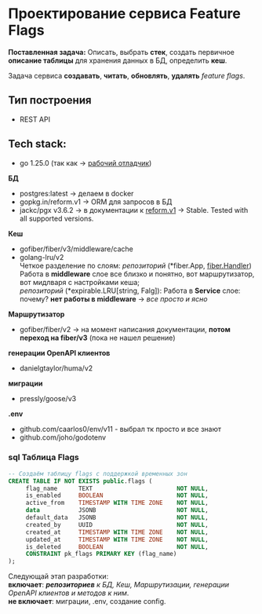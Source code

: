 # Проектирование сервиса Feature Flags

**Поставленная задача:**
Описать, выбрать **стек**, создать первичное **описание таблицы** для хранения данных в БД, определить **кеш**.

Задача сервиса **создавать**, **читать**, **обновлять**, **удалять** _feature flags_.

## Тип построения
* REST API  

## Tech stack:
* go 1.25.0                 (так как -> [рабочий отладчик](https://youtrack.jetbrains.com/issue/GO-19210/Debugger-is-not-working-after-update-to-go-version-1.25.0#focus=Change-27-12530951.0-0 "https://youtrack.jetbrains.com/issue/GO-19210/Debugger-is-not-working-after-update-to-go-version-1.25.0#focus=Change-27-12530951.0-0"))  

**БД**       
* postgres:latest                    -> делаем в docker
* gopkg.in/reform.v1                 -> ORM для запросов в БД
* jackc/pgx v3.6.2                   -> в документации к [reform.v1](https://github.com/go-reform/reform "https://github.com/go-reform/reform") -> Stable. Tested with all supported versions.  

**Кеш**      
* gofiber/fiber/v3/middleware/cache  
* golang-lru/v2  
Четкое разделение по слоям:
_репозиторий_ (*fiber.App, [fiber.Handler](https://github.com/gofiber/fiber/blob/main/middleware/cache/cache.go "https://github.com/gofiber/fiber/blob/main/middleware/cache/cache.go"))  
Работа в **middleware** слое все близко и понятно, вот маршрутизатор, вот мидлваря с настройками кеша;  
_репозиторий_ (*expirable.LRU[string, Falg]):
Работа в **Service** слое: почему? **нет работы в middleware** -> _все просто и ясно_  

**Маршрутизатор**  
* gofiber/fiber/v2 -> на момент написания документации, **потом переход на fiber/v3** (пока не нашел решение)  

**генерации OpenAPI клиентов**  
* danielgtaylor/huma/v2  

**миграции**
* pressly/goose/v3

**.env**    
* github.com/caarlos0/env/v11 - выбрал тк просто и все знают
* github.com/joho/godotenv

### sql Таблица Flags
```sql
-- Создаём таблицу flags с поддержкой временных зон
CREATE TABLE IF NOT EXISTS public.flags (
     flag_name      TEXT                        NOT NULL,
     is_enabled     BOOLEAN                     NOT NULL,
     active_from    TIMESTAMP WITH TIME ZONE    NOT NULL,
     data           JSONB                       NOT NULL,
     default_data   JSONB                       NOT NULL,
     created_by     UUID                        NOT NULL,
     created_at     TIMESTAMP WITH TIME ZONE    NOT NULL,
     updated_at     TIMESTAMP WITH TIME ZONE    NOT NULL,
     is_deleted     BOOLEAN                     NOT NULL,    
     CONSTRAINT pk_flags PRIMARY KEY (flag_name)
);
```

Следующай этап разработки:   
**включает**: _**репозиториев** к БД, Кеш, Маршрутизации, генерации OpenAPI клиентов и методов к ним_.  
**не включает**: миграции, .env, создание config.